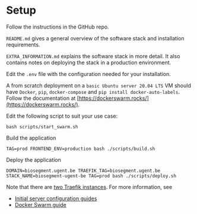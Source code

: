 # Setup

Follow the instructions in the GitHub repo.

`README.md` gives a general overview of the software stack and installation requirements.

`EXTRA_INFORMATION.md` explains the software stack in more detail. It also contains notes on deploying the stack in a production environment.

Edit the `.env` file with the configuration needed for your installation.

A from scratch deployment on a `basic Ubuntu server 20.04 LTS` VM should have `Docker`, `pip`, `docker-compose` and `pip install docker-auto-labels`. Follow the documentation at [https://dockerswarm.rocks/](https://dockerswarm.rocks/).

Edit the following script to suit your use case:
```
bash scripts/start_swarm.sh
```

Build the application
```
TAG=prod FRONTEND_ENV=production bash ./scripts/build.sh
```

Deploy the application
```
DOMAIN=biosegment.ugent.be TRAEFIK_TAG=biosegment.ugent.be STACK_NAME=biosegment-ugent-be TAG=prod bash ./scripts/deploy.sh
```

Note that there are [two Traefik instances](https://github.com/tiangolo/full-stack-fastapi-postgresql/issues/240).
For more information, see
- [Initial server configuration guides](https://www.digitalocean.com/community/tutorials/initial-server-setup-with-ubuntu-20-04)
- [Docker Swarm guide](https://dockerswarm.rocks/)